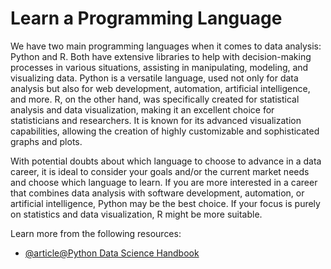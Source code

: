 # Learn a Programming Language

We have two main programming languages when it comes to data analysis: Python and R. Both have extensive libraries to help with decision-making processes in various situations, assisting in manipulating, modeling, and visualizing data. Python is a versatile language, used not only for data analysis but also for web development, automation, artificial intelligence, and more. R, on the other hand, was specifically created for statistical analysis and data visualization, making it an excellent choice for statisticians and researchers. It is known for its advanced visualization capabilities, allowing the creation of highly customizable and sophisticated graphs and plots.

With potential doubts about which language to choose to advance in a data career, it is ideal to consider your goals and/or the current market needs and choose which language to learn. If you are more interested in a career that combines data analysis with software development, automation, or artificial intelligence, Python may be the best choice. If your focus is purely on statistics and data visualization, R might be more suitable.

Learn more from the following resources:

- [@article@Python Data Science Handbook](https://jakevdp.github.io/PythonDataScienceHandbook/)
